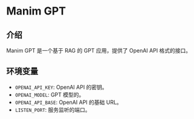 # Manim GPT 

## 介绍

Manim GPT 是一个基于 RAG 的 GPT 应用，提供了 OpenAI API 格式的接口。

## 环境变量

- `OPENAI_API_KEY`: OpenAI API 的密钥。
- `OPENAI_MODEL`: GPT 模型的。
- `OPENAI_API_BASE`: OpenAI API 的基础 URL。
- `LISTEN_PORT`: 服务监听的端口。
